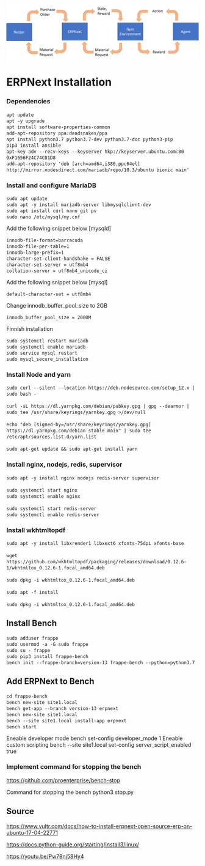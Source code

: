 ![architecture](https://github.com/HauptschuIe/erpnext_x_rl/blob/main/docs/training.png?raw=true "Architecture")

# ERPNext Installation

### Dependencies    
    
    apt update
    apt -y upgrade
    apt install software-properties-common
    add-apt-repository ppa:deadsnakes/ppa
    apt install python3.7 python3.7-dev python3.7-doc python3-pip
    pip3 install ansible
    apt-key adv --recv-keys --keyserver hkp://keyserver.ubuntu.com:80 0xF1656F24C74CD1D8
    add-apt-repository 'deb [arch=amd64,i386,ppc64el] http://mirror.nodesdirect.com/mariadb/repo/10.3/ubuntu bionic main'


### Install and configure MariaDB

    sudo apt update 
    sudo apt -y install mariadb-server libmysqlclient-dev
    sudo apt install curl nano git pv
    sudo nano /etc/mysql/my.cnf

Add the following snippet below [mysqld]

    innodb-file-format=barracuda
    innodb-file-per-table=1
    innodb-large-prefix=1
    character-set-client-handshake = FALSE
    character-set-server = utf8mb4
    collation-server = utf8mb4_unicode_ci

Add the following snippet below [mysql]

    default-character-set = utf8mb4

Change innodb_buffer_pool_size to 2GB

    innodb_buffer_pool_size = 2000M

Finnish installation

    sudo systemctl restart mariadb
    sudo systemctl enable mariadb
    sudo service mysql restart
    sudo mysql_secure_installation


### Install Node and yarn

    sudo curl --silent --location https://deb.nodesource.com/setup_12.x | sudo bash -

    curl -sL https://dl.yarnpkg.com/debian/pubkey.gpg | gpg --dearmor | sudo tee /usr/share/keyrings/yarnkey.gpg >/dev/null

    echo "deb [signed-by=/usr/share/keyrings/yarnkey.gpg] https://dl.yarnpkg.com/debian stable main" | sudo tee /etc/apt/sources.list.d/yarn.list

    sudo apt-get update && sudo apt-get install yarn


### Install nginx, nodejs, redis, supervisor

    sudo apt -y install nginx nodejs redis-server supervisor

    sudo systemctl start nginx
    sudo systemctl enable nginx

    sudo systemctl start redis-server
    sudo systemctl enable redis-server

### Install wkhtmltopdf

    sudo apt -y install libxrender1 libxext6 xfonts-75dpi xfonts-base

    wget https://github.com/wkhtmltopdf/packaging/releases/download/0.12.6-1/wkhtmltox_0.12.6-1.focal_amd64.deb

    sudo dpkg -i wkhtmltox_0.12.6-1.focal_amd64.deb

    sudo apt -f install

    sudo dpkg -i wkhtmltox_0.12.6-1.focal_amd64.deb


## Install Bench

    sudo adduser frappe
    sudo usermod -a -G sudo frappe
    sudo su - frappe
    sudo pip3 install frappe-bench
    bench init --frappe-branch=version-13 frappe-bench --python=python3.7


## Add ERPNext to Bench

    cd frappe-bench
    bench new-site site1.local
    bench get-app --branch version-13 erpnext
    bench new-site site1.local
    bench --site site1.local install-app erpnext
    bench start

Eneable developer mode
    bench set-config developer_mode 1
Eneable custom scripting
    bench --site site1.local set-config server_script_enabled true

### Implement command for stopping the bench


https://github.com/proenterprise/bench-stop

Command for stopping the bench
    python3 stop.py



###

## Source

https://www.vultr.com/docs/how-to-install-erpnext-open-source-erp-on-ubuntu-17-04-22771

https://docs.python-guide.org/starting/install3/linux/

https://youtu.be/Pw78nj58Hy4

